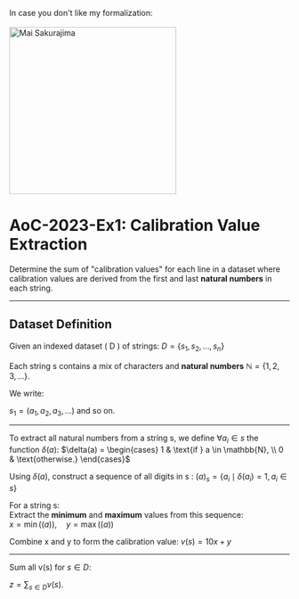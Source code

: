 In case you don't like my formalization:  
<br>
<img src="https://media1.tenor.com/m/UXp3rdEKVeAAAAAd/mai-sakurajima.gif" alt="Mai Sakurajima" width="300" />
<br>

# AoC-2023-Ex1: Calibration Value Extraction

Determine the sum of "calibration values" for each line in a dataset where calibration values are derived from the first and last **natural numbers** in each string.

---

## Dataset Definition
Given an indexed dataset \( D \) of strings:
$D = \{s_1, s_2, \ldots, s_n\}$

Each string s contains a mix of characters and **natural numbers** $\mathbb{N} = \{1, 2, 3, \ldots\}$.  

We write:

$s_1 = (a_1, a_2, a_3, \ldots)$
and so on.

---

To extract all natural numbers from a string s, we define $\forall a_i \in s$ the function $\delta(a)$:
$\delta(a) = \begin{cases}
1 & \text{if } a \in \mathbb{N}, \\
0 & \text{otherwise.}
\end{cases}$

Using $\delta(a)$, construct a sequence of all digits in s :
$(a)_s = \{a_i \mid \delta(a_i) = 1, a_i \in s\}$

For a string s: \
   Extract the **minimum** and **maximum** values from this sequence:  
   $x = \min((a)), \quad y = \max((a))$

Combine x and y to form the calibration value:
   $v(s) = 10x + y$

---

Sum all v(s) for $s \in D$: 

$z = \sum_{s \in D} v(s).$


